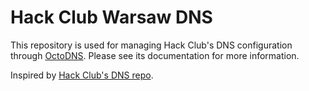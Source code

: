 # Hack Club Warsaw DNS

This repository is used for managing Hack Club's DNS configuration through [OctoDNS](https://github.com/github/octodns). Please see its documentation for more information.

Inspired by [Hack Club's DNS repo](https://github.com/hackclub/dns).
